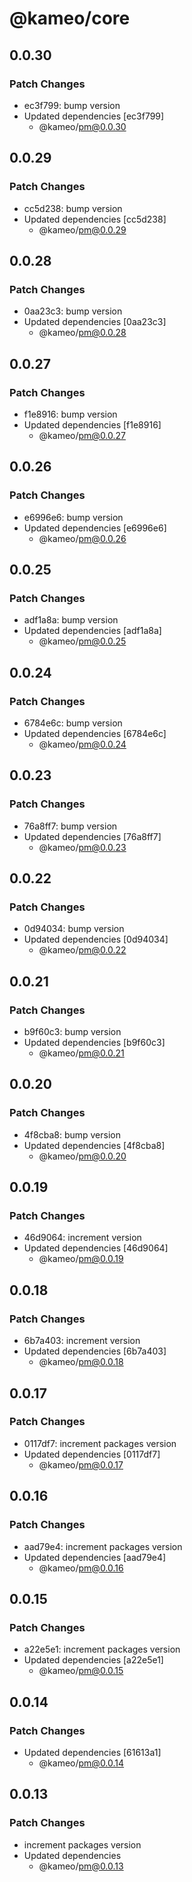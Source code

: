 # @kameo/core

## 0.0.30

### Patch Changes

- ec3f799: bump version
- Updated dependencies [ec3f799]
  - @kameo/pm@0.0.30

## 0.0.29

### Patch Changes

- cc5d238: bump version
- Updated dependencies [cc5d238]
  - @kameo/pm@0.0.29

## 0.0.28

### Patch Changes

- 0aa23c3: bump version
- Updated dependencies [0aa23c3]
  - @kameo/pm@0.0.28

## 0.0.27

### Patch Changes

- f1e8916: bump version
- Updated dependencies [f1e8916]
  - @kameo/pm@0.0.27

## 0.0.26

### Patch Changes

- e6996e6: bump version
- Updated dependencies [e6996e6]
  - @kameo/pm@0.0.26

## 0.0.25

### Patch Changes

- adf1a8a: bump version
- Updated dependencies [adf1a8a]
  - @kameo/pm@0.0.25

## 0.0.24

### Patch Changes

- 6784e6c: bump version
- Updated dependencies [6784e6c]
  - @kameo/pm@0.0.24

## 0.0.23

### Patch Changes

- 76a8ff7: bump version
- Updated dependencies [76a8ff7]
  - @kameo/pm@0.0.23

## 0.0.22

### Patch Changes

- 0d94034: bump version
- Updated dependencies [0d94034]
  - @kameo/pm@0.0.22

## 0.0.21

### Patch Changes

- b9f60c3: bump version
- Updated dependencies [b9f60c3]
  - @kameo/pm@0.0.21

## 0.0.20

### Patch Changes

- 4f8cba8: bump version
- Updated dependencies [4f8cba8]
  - @kameo/pm@0.0.20

## 0.0.19

### Patch Changes

- 46d9064: increment version
- Updated dependencies [46d9064]
  - @kameo/pm@0.0.19

## 0.0.18

### Patch Changes

- 6b7a403: increment version
- Updated dependencies [6b7a403]
  - @kameo/pm@0.0.18

## 0.0.17

### Patch Changes

- 0117df7: increment packages version
- Updated dependencies [0117df7]
  - @kameo/pm@0.0.17

## 0.0.16

### Patch Changes

- aad79e4: increment packages version
- Updated dependencies [aad79e4]
  - @kameo/pm@0.0.16

## 0.0.15

### Patch Changes

- a22e5e1: increment packages version
- Updated dependencies [a22e5e1]
  - @kameo/pm@0.0.15

## 0.0.14

### Patch Changes

- Updated dependencies [61613a1]
  - @kameo/pm@0.0.14

## 0.0.13

### Patch Changes

- increment packages version
- Updated dependencies
  - @kameo/pm@0.0.13
